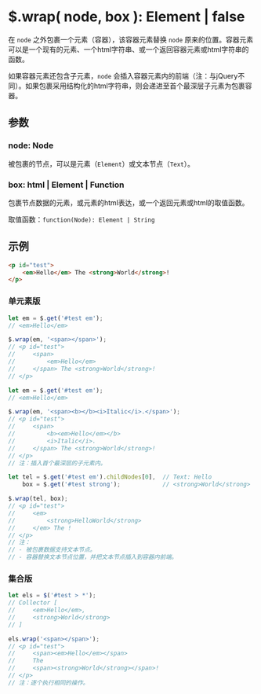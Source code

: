 # $.wrap( node, box ): Element | false

在 `node` 之外包裹一个元素（容器），该容器元素替换 `node` 原来的位置。容器元素可以是一个现有的元素、一个html字符串、或一个返回容器元素或html字符串的函数。

如果容器元素还包含子元素，`node` 会插入容器元素内的前端（注：与jQuery不同）。如果包裹采用结构化的html字符串，则会递进至首个最深层子元素为包裹容器。


## 参数

### node: Node

被包裹的节点，可以是元素（`Element`）或文本节点（`Text`）。


### box: html | Element | Function

包裹节点数据的元素，或元素的html表达，或一个返回元素或html的取值函数。

取值函数：`function(Node): Element | String`


## 示例

```html
<p id="test">
    <em>Hello</em> The <strong>World</strong>!
</p>
```


### 单元素版

```js
let em = $.get('#test em');
// <em>Hello</em>

$.wrap(em, '<span></span>');
// <p id="test">
//     <span>
//         <em>Hello</em>
//     </span> The <strong>World</strong>!
// </p>
```

```js
let em = $.get('#test em');
// <em>Hello</em>

$.wrap(em, '<span><b></b><i>Italic</i>.</span>');
// <p id="test">
//     <span>
//         <b><em>Hello</em></b>
//         <i>Italic</i>.
//     </span> The <strong>World</strong>!
// </p>
// 注：插入首个最深层的子元素内。
```

```js
let tel = $.get('#test em').childNodes[0],  // Text: Hello
    box = $.get('#test strong');            // <strong>World</strong>

$.wrap(tel, box);
// <p id="test">
//     <em>
//         <strong>HelloWorld</strong>
//     </em> The !
// </p>
// 注：
// - 被包裹数据支持文本节点。
// - 容器替换文本节点位置，并把文本节点插入到容器内前端。
```


### 集合版

```js
let els = $('#test > *');
// Collector [
//     <em>Hello</em>,
//     <strong>World</strong>
// ]

els.wrap('<span></span>');
// <p id="test">
//     <span><em>Hello</em></span>
//     The
//     <span><strong>World</strong></span>!
// </p>
// 注：逐个执行相同的操作。
```
